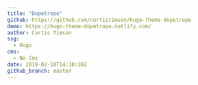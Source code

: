 ```yaml
---
title: "Dopetrope"
github: https://github.com/curtistimson/hugo-theme-dopetrope
demo: https://hugo-theme-dopetrope.netlify.com/
author: Curtis Timson
ssg:
  - Hugo
cms:
  - No Cms
date: 2018-02-10T14:10:30Z
github_branch: master
---
```

